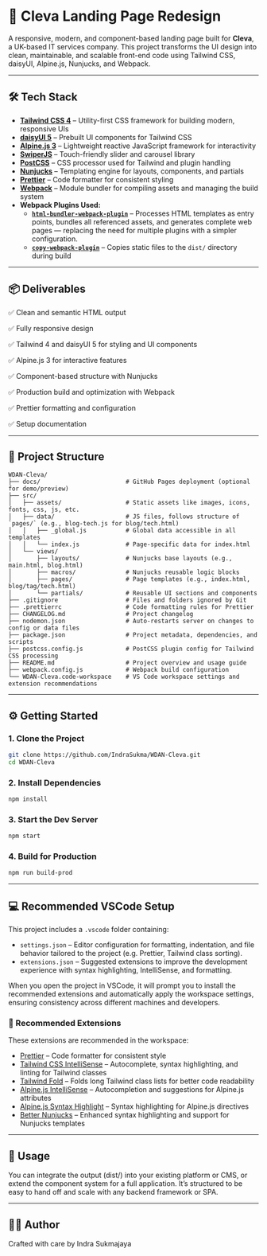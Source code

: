 # 🚀 Cleva Landing Page Redesign

A responsive, modern, and component-based landing page built for **Cleva**, a UK-based IT services company. This project transforms the UI design into clean, maintainable, and scalable front-end code using Tailwind CSS, daisyUI, Alpine.js, Nunjucks, and Webpack.

---

## 🛠 Tech Stack

- **[Tailwind CSS 4](https://tailwindcss.com/)** – Utility-first CSS framework for building modern, responsive UIs
- **[daisyUI 5](https://daisyui.com/)** – Prebuilt UI components for Tailwind CSS
- **[Alpine.js 3](https://alpinejs.dev/)** – Lightweight reactive JavaScript framework for interactivity
- **[SwiperJS](https://swiperjs.com/)** – Touch-friendly slider and carousel library
- **[PostCSS](https://postcss.org/)** – CSS processor used for Tailwind and plugin handling
- **[Nunjucks](https://mozilla.github.io/nunjucks/)** – Templating engine for layouts, components, and partials
- **[Prettier](https://prettier.io/)** – Code formatter for consistent styling
- **[Webpack](https://webpack.js.org/)** – Module bundler for compiling assets and managing the build system
- **Webpack Plugins Used:**
  - **[`html-bundler-webpack-plugin`](https://github.com/webdiscus/html-bundler-webpack-plugin)** – Processes HTML templates as entry points, bundles all referenced assets, and generates complete web pages — replacing the need for multiple plugins with a simpler configuration.
  - **[`copy-webpack-plugin`](https://webpack.js.org/plugins/copy-webpack-plugin/)** – Copies static files to the `dist/` directory during build

---

## 📦 Deliverables

✅ Clean and semantic HTML output

✅ Fully responsive design

✅ Tailwind 4 and daisyUI 5 for styling and UI components

✅ Alpine.js 3 for interactive features

✅ Component-based structure with Nunjucks

✅ Production build and optimization with Webpack

✅ Prettier formatting and configuration

✅ Setup documentation

---

## 📁 Project Structure

```
WDAN-Cleva/
├── docs/                        # GitHub Pages deployment (optional for demo/preview)
├── src/
│   ├── assets/                  # Static assets like images, icons, fonts, css, js, etc.
│   ├── data/                    # JS files, follows structure of `pages/` (e.g., blog-tech.js for blog/tech.html)
│   │   ├── _global.js           # Global data accessible in all templates
│   │   └── index.js             # Page-specific data for index.html
│   └── views/
│       ├── layouts/             # Nunjucks base layouts (e.g., main.html, blog.html)
│       ├── macros/              # Nunjucks reusable logic blocks
│       ├── pages/               # Page templates (e.g., index.html, blog/tag/tech.html)
│       └── partials/            # Reusable UI sections and components
├── .gitignore                   # Files and folders ignored by Git
├── .prettierrc                  # Code formatting rules for Prettier
├── CHANGELOG.md                 # Project changelog
├── nodemon.json                 # Auto-restarts server on changes to config or data files
├── package.json                 # Project metadata, dependencies, and scripts
├── postcss.config.js            # PostCSS plugin config for Tailwind CSS processing
├── README.md                    # Project overview and usage guide
├── webpack.config.js            # Webpack build configuration
└── WDAN-Cleva.code-workspace    # VS Code workspace settings and extension recommendations
```

---

## ⚙️ Getting Started

### 1. Clone the Project

```bash
git clone https://github.com/IndraSukma/WDAN-Cleva.git
cd WDAN-Cleva
```

### 2. Install Dependencies

```bash
npm install
```

### 3. Start the Dev Server

```bash
npm start
```

### 4. Build for Production

```bash
npm run build-prod
```

---

## 💻 Recommended VSCode Setup

This project includes a `.vscode` folder containing:

- `settings.json` – Editor configuration for formatting, indentation, and file behavior tailored to the project (e.g. Prettier, Tailwind class sorting).
- `extensions.json` – Suggested extensions to improve the development experience with syntax highlighting, IntelliSense, and formatting.

When you open the project in VSCode, it will prompt you to install the recommended extensions and automatically apply the workspace settings, ensuring consistency across different machines and developers.

### 🔧 Recommended Extensions

These extensions are recommended in the workspace:

- [Prettier](https://marketplace.visualstudio.com/items?itemName=esbenp.prettier-vscode) – Code formatter for consistent style
- [Tailwind CSS IntelliSense](https://marketplace.visualstudio.com/items?itemName=bradlc.vscode-tailwindcss) – Autocomplete, syntax highlighting, and linting for Tailwind classes
- [Tailwind Fold](https://marketplace.visualstudio.com/items?itemName=stivo.tailwind-fold) – Folds long Tailwind class lists for better code readability
- [Alpine.js IntelliSense](https://marketplace.visualstudio.com/items/?itemName=adrianwilczynski.alpine-js-intellisense) – Autocompletion and suggestions for Alpine.js attributes
- [Alpine.js Syntax Highlight](https://marketplace.visualstudio.com/items/?itemName=sperovita.alpinejs-syntax-highlight) – Syntax highlighting for Alpine.js directives
- [Better Nunjucks](https://marketplace.visualstudio.com/items/?itemName=ginfuru.better-nunjucks) – Enhanced syntax highlighting and support for Nunjucks templates

---

## 📝 Usage

You can integrate the output (dist/) into your existing platform or CMS, or extend the component system for a full application. It’s structured to be easy to hand off and scale with any backend framework or SPA.

---

## 👨‍💻 Author

Crafted with care by Indra Sukmajaya
